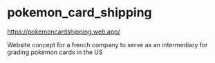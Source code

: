 # pokemon_card_shipping

https://pokemoncardshipping.web.app/

Website concept for a french company to serve as an intermediary for grading pokemon cards in the US
